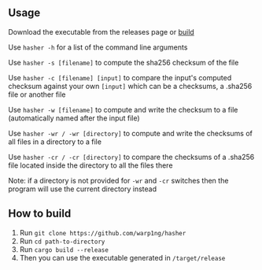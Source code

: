 ## Usage
Download the executable from the releases page or [build](#building-instructions)

Use `hasher -h` for a list of the command line arguments

Use `hasher -s [filename]` to compute the sha256 checksum of the file

Use `hasher -c [filename] [input]` to compare the input's computed checksum against your own `[input]` which can be a checksums, a .sha256 file or another file

Use `hasher -w [filename]` to compute and write the checksum to a file (automatically named after the input file)

Use `hasher -wr / -wr [directory]` to compute and write the checksums of all files in a directory to a file

Use `hasher -cr / -cr [directory]` to compare the checksums of a .sha256 file located inside the directory to all the files there

Note: if a directory is not provided for `-wr` and `-cr` switches then the program will use the current directory instead 

## How to build <a name="building-instructions"></a>
1. Run `git clone https://github.com/warp1ng/hasher`
2. Run `cd path-to-directory`
3. Run `cargo build --release`
4. Then you can use the executable generated in `/target/release`
